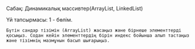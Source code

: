 Сабақ: Динамикалық массивтер(ArrayList, LinkedList)

Үй тапсырмасы: 1 - бөлім.

    Бүтін сандар тізімін (ArrayList) жасаңыз және бірнеше элементтерді қосыңыз. Содан кейін элементтердің бірін индекс бойынша алып тастаңыз және тізімнің мазмұнын басып шығарыңыз.